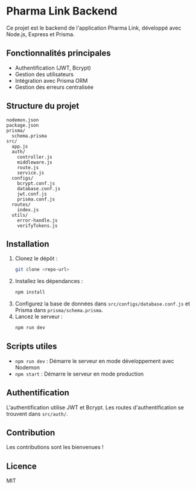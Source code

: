 # Pharma Link Backend

Ce projet est le backend de l'application Pharma Link, développé avec Node.js, Express et Prisma.

## Fonctionnalités principales
- Authentification (JWT, Bcrypt)
- Gestion des utilisateurs
- Intégration avec Prisma ORM
- Gestion des erreurs centralisée

## Structure du projet
```
nodemon.json
package.json
prisma/
  schema.prisma
src/
  app.js
  auth/
    controller.js
    middleware.js
    route.js
    service.js
  configs/
    bcrypt.conf.js
    database.conf.js
    jwt.conf.js
    prisma.conf.js
  routes/
    index.js
  utils/
    error-handle.js
    verifyTokens.js
```

## Installation
1. Clonez le dépôt :
   ```bash
   git clone <repo-url>
   ```
2. Installez les dépendances :
   ```bash
   npm install
   ```
3. Configurez la base de données dans `src/configs/database.conf.js` et Prisma dans `prisma/schema.prisma`.
4. Lancez le serveur :
   ```bash
   npm run dev
   ```

## Scripts utiles
- `npm run dev` : Démarre le serveur en mode développement avec Nodemon
- `npm start` : Démarre le serveur en mode production

## Authentification
L'authentification utilise JWT et Bcrypt. Les routes d'authentification se trouvent dans `src/auth/`.

## Contribution
Les contributions sont les bienvenues !

## Licence
MIT
